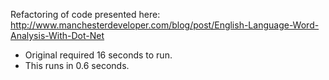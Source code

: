 Refactoring of code presented here: http://www.manchesterdeveloper.com/blog/post/English-Language-Word-Analysis-With-Dot-Net


- Original required 16 seconds to run.
- This runs in 0.6 seconds.
